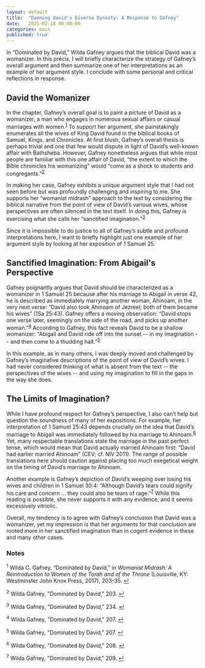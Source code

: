 ```yaml
---
layout: default
title:  "Damning David's Diverse Dynasty: A Response to Gafney"
date:   2021-02-18 00:00:00
categories: main
published: true
---
```


In “Dominated by David,” Wilda Gafney argues that the biblical David was a womanizer. In this précis, I will briefly characterize the strategy of Gafney’s overall argument and then summarize one of her interpretations as an example of her argument style. I conclude with some 
personal and critical reflections in response.

## David the Womanizer
In the chapter, Gafney’s overall goal is to paint a picture of David as a womanizer, a man who engages in numerous sexual affairs or casual marriages with women.<sup id="a1">[1](#f1)</sup> To support her argument, she painstakingly enumerates all the wives of King David found in the biblical books of Samuel, Kings, and Chronicles. At first blush, Gafney’s overall thesis is perhaps trivial and one that few would dispute in light of David’s well-known affair with Bathsheba. However, Gafney nonetheless argues that while most people are familiar with this one affair of David, “the extent to which the Bible chronicles his womanizing” would “come as a shock to students and congregants.”<sup id="a2">[2](#f2)</sup>

In making her case, Gafney exhibits a unique argument style that I had not seen before but was profoundly challenging and inspiring to me. She supports her “womanist midrash” approach to the text by considering the biblical narrative from the point of view of David’s various wives, whose perspectives are often silenced in the text itself. In doing this, Gafney is exercising what she calls her “sanctified imagination.”<sup id="a3">[3](#f3)</sup>

Since it is impossible to do justice to all of Gafney’s subtle and profound interpretations here, I want to briefly highlight just one example of her argument style by looking at her exposition of 1 Samuel 25.

## Sanctified Imagination: From Abigail's Perspective
Gafney poignantly argues that David should be characterized as a womanizer in 1 Samuel 25 because after his marriage to Abigail in verse 42, he is described as immediately marrying another woman, Ahinoam, in the very next verse: “David also took Ahinoam of Jezreel; both of them became his wives” (1Sa 25:43). Gafney offers a moving observation: “David stops one verse later, seemingly on the side of the road, and picks up another woman.”<sup id="a4">[4](#f4)</sup> According to Gafney, this fact reveals David to be a shallow womanizer: “Abigail and David ride off into the sunset -- in my imagination -- and then come to a thudding halt.”<sup id="a5">[5](#f5)</sup>

In this example, as in many others, I was deeply moved and challenged by Gafney’s imaginative descriptions of the point of view of David’s wives. I had never considered thinking of what is absent from the text -- the perspectives of the wives -- and using my imagination to fill in the gaps in the way she does. 

## The Limits of Imagination?
While I have profound respect for Gafney’s perspective, I also can’t help but question the soundness of many of her expositions. For example, her interpretation of 1 Samuel 25:43 depends crucially on the idea that David’s marriage to Abigail was immediately followed by his marriage to Ahinoam.<sup id="a6">[6](#f6)</sup> Yet, many respectable translations state the marriage in the past perfect tense, which would mean that David actually married Ahinoam first: “David had earlier married Ahinoam” (CEV; cf. NIV 2011). The range of possible translations here should caution against placing too much exegetical weight on the timing of David’s marriage to Ahinoam.

Another example is Gafney’s depiction of David’s weeping over losing his wives and children in 1 Samuel 30:4: “Although David’s tears could signify his care and concern ... they could also be tears of rage.”<sup id="a7">[7](#f7)</sup> While this reading is possible, she never supports it with any evidence, and it seems excessively vitriolic.

Overall, my tendency is to agree with Gafney’s conclusion that David was a womanizer, yet my impression is that her arguments for that conclusion are rooted more in her sanctified imagination than in cogent evidence in these and many other cases.

### Notes
<sup id="f1">1</sup> Wilda C. Gafney, “Dominated by David,” in *Womanist Midrash: A Reintroduction to Women of the Torah and of the Throne* (Louisville, KY: Westminster John Knox Press, 2017), 203-35. [↵](#a1)

<sup id="f2">2</sup> Wilda Gafney, "Dominated by David," 203. [↵](#a2)

<sup id="f3">3</sup> Wilda Gafney, "Dominated by David," 234. [↵](#a3)

<sup id="f4">4</sup> Wilda Gafney, "Dominated by David," 207. [↵](#a4)

<sup id="f5">5</sup> Wilda Gafney, "Dominated by David," 207. [↵](#a5)

<sup id="f6">6</sup> Wilda Gafney, "Dominated by David," 208. [↵](#a6)

<sup id="f7">7</sup> Wilda Gafney, "Dominated by David," 209. [↵](#a7)
